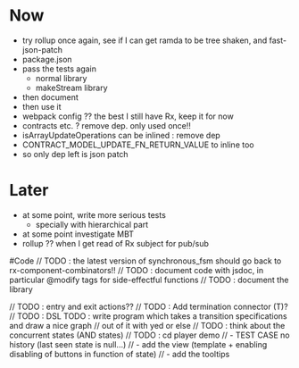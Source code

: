 # Now
- try rollup once again, see if I can get ramda to be tree shaken, and fast-json-patch
- package.json
- pass the tests again
  - normal library
  - makeStream library
- then document
- then use it
- webpack config ?? the best I still have Rx, keep it for now
- contracts etc. ? remove dep. only used once!!
- isArrayUpdateOperations can be inlined : remove dep
- CONTRACT_MODEL_UPDATE_FN_RETURN_VALUE to inline too
- so only dep left is json patch

# Later
- at some point, write more serious tests
  - specially with hierarchical part
- at some point investigate MBT
- rollup ?? when I get read of Rx subject for pub/sub


#Code
// TODO : the latest version of synchronous_fsm should go back to rx-component-combinators!!
// TODO : document code with jsdoc, in particular @modify tags for side-effectful functions
// TODO : document the library

// TODO : entry and exit actions??
// TODO : Add termination connector (T)?
// TODO : DSL TODO : write program which takes a transition specifications and draw a nice graph
// out of it with yed or else
// TODO : think about the concurrent states (AND states)
// TODO : cd player demo
// - TEST CASE no history (last seen state is null...)
// - add the view (template + enabling disabling of buttons in function of state)
// - add the tooltips



